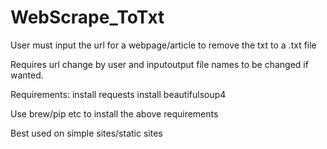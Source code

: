 # WebScrape_ToTxt
User must input the url for a webpage/article to remove the txt to a .txt file

Requires url change by user and inputoutput file names to be changed if wanted. 

Requirements:
install requests
install beautifulsoup4

Use brew/pip etc to install the above requirements

Best used on simple sites/static sites
